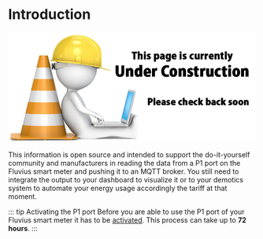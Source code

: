 # Introduction

![UNDER CONSTRUCTION](./images/underconstruction.jpg)

This information is open source and intended to support the do-it-yourself community and manufacturers in reading the data from a P1 port on the Fluvius smart meter and pushing it to an MQTT broker. You still need to integrate the output to your dashboard to visualize it or to your demotics system to automate your energy usage accordingly the tariff at that moment.

::: tip Activating the P1 port
Before you are able to use the P1 port of your Fluvius smart meter it has to be [activated](/06_connect). This process can take up to **72 hours**.
:::
